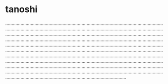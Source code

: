 # tanoshi

.......................................................................................................................................................................................................................................................................................................................................................................................................................................................................................................................................................................................................................................................................................................................................................................................................................................................................................................................................................................................................................................................................................................................................................................................................................................................................................................................................................................................